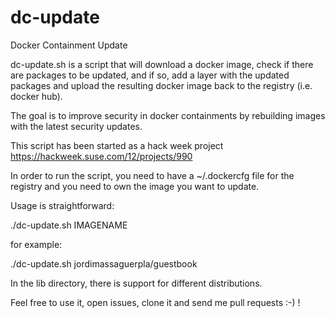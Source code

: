 # dc-update
Docker Containment Update

dc-update.sh is a script that will download a docker image, check if there are
packages to be updated, and if so, add a layer with the updated packages and
upload the resulting docker image back to the registry (i.e. docker hub).

The goal is to improve security in docker containments by rebuilding
images with the latest security updates.

This script has been started as a hack week project 
https://hackweek.suse.com/12/projects/990

In order to run the script, you need to have a ~/.dockercfg file for the
registry and you need to own the image you want to update.

Usage is straightforward:

./dc-update.sh IMAGENAME

for example:

./dc-update.sh jordimassaguerpla/guestbook

In the lib directory, there is support for different distributions.

Feel free to use it, open issues, clone it and send me pull requests :-) !
